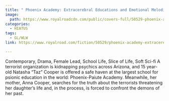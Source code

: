 ```yaml
---
title: " Phoenix Academy: Extracerebral Educations and Emotional Melodies by Kaith "
image:
  path: https://www.royalroadcdn.com/public/covers-full/50529-phoenix-academy-extracerebral-educations-and-emotional.jpg
categories:
  - HIATUS
tags:
  - GL/WLW
link: https://www.royalroad.com/fiction/50529/phoenix-academy-extracerebral-educations-and-emotional

---
```

Contemporary, Drama, Female Lead, School Life, Slice of Life, Soft Sci-fi
A terrorist organization is kidnapping psychics across Arizona, and 15 year-old Natasha “Taz” Cooper is offered a safe haven at the largest school for psionic education in the world: Phoenix-Paiute Academy.
Meanwhile, her mother, Anna Cooper, searches for the truth about the terrorists threatening her daughter’s life and, in the process, is forced to confront the demons of her past.